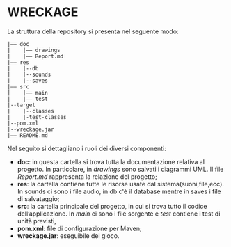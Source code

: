 # WRECKAGE

La struttura della repository si presenta nel seguente modo:
```
|–– doc
|    |–– drawings
|    |–– Report.md
|–– res
|    |--db
|    |--sounds
|    |--saves
|–– src
|    |–– main
|    |–– test
|--target
|    |--classes
|    |-test-classes
|--pom.xml
|--wreckage.jar
|–– README.md
```

Nel seguito si dettagliano i ruoli dei diversi componenti:
- **doc**: in questa cartella si trova tutta la documentazione relativa al progetto. In particolare, in *drawings* sono salvati i diagrammi UML. Il file *Report.md* rappresenta la relazione del progetto;
- **res**: la cartella contiene tutte le risorse usate dal sistema(suoni,file,ecc). In sounds ci sono i file audio, in db c'è il database mentre in saves i file di salvataggio;
- **src**: la cartella principale del progetto, in cui si trova tutto il codice dell’applicazione. In *main* ci sono i file sorgente e *test* contiene i test di unità previsti,
- **pom.xml**: file di configurazione per Maven;
- **wreckage.jar**: eseguibile del gioco.
